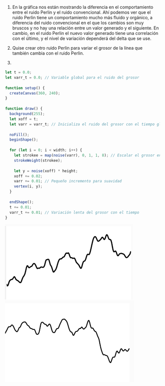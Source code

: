 1. En la gráfica nos están mostrando la diferencia en el comportamiento entre el ruido Perlin y el ruido convencional. Ahí podemos ver que el ruido Perlin tiene un
comportamiento mucho más fluido y orgánico, a diferencia del ruido convencional en el que los cambios son muy bruscos y no hay una relación entre un valor generado y el
siguiente. En cambio, en el ruido Perlin el nuevo valor generado tiene una correlación con el último, y el nivel de variación dependerá del delta que se use.

2. Quise crear otro ruido Perlin para variar el grosor de la línea que también cambia con el ruido Perlin.

3. 
```js
let t = 0.0;
let varr_t = 0.0; // Variable global para el ruido del grosor

function setup() {
  createCanvas(360, 240);
}

function draw() {
  background(255);
  let xoff = t;  
  let varr = varr_t; // Inicializa el ruido del grosor con el tiempo global
  
  noFill();
  beginShape();
  
  for (let i = 0; i < width; i++) {
    let strokee = map(noise(varr), 0, 1, 1, 8); // Escalar el grosor entre 1 y 8
    strokeWeight(strokee);
    
    let y = noise(xoff) * height;
    xoff += 0.02;
    varr += 0.01; // Pequeño incremento para suavidad
    vertex(i, y);
  }

  endShape();
  t += 0.01;
  varr_t += 0.01; // Variación lenta del grosor con el tiempo
}

 ```

![img_a7](../../../../assets/a7_1.png)
![img_a7_1](../../../../assets/a7_2.png)

